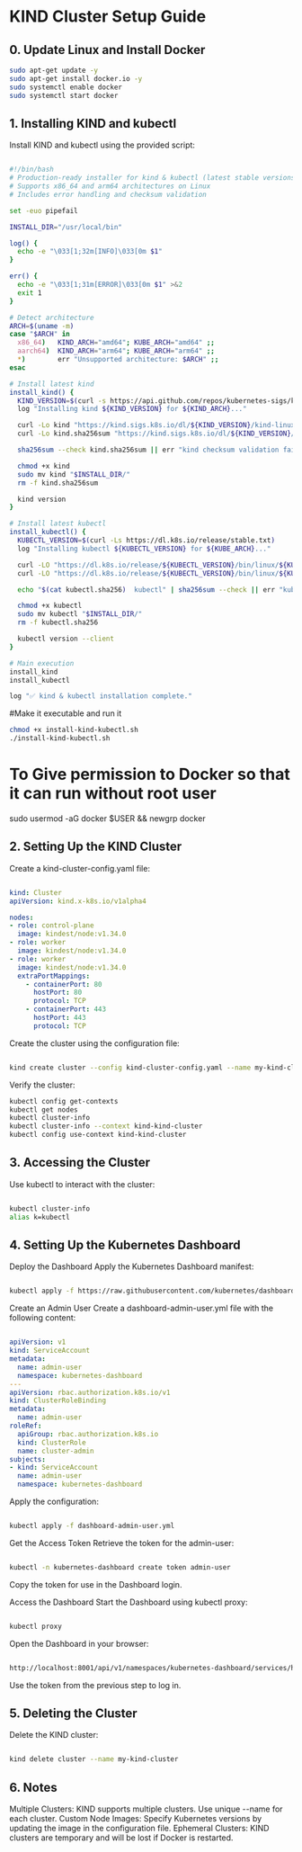 # KIND Cluster Setup Guide

## 0. Update Linux and Install Docker

```bash
sudo apt-get update -y
sudo apt-get install docker.io -y
sudo systemctl enable docker
sudo systemctl start docker

```
## 1. Installing KIND and kubectl
Install KIND and kubectl using the provided script:
```bash

#!/bin/bash
# Production-ready installer for kind & kubectl (latest stable versions)
# Supports x86_64 and arm64 architectures on Linux
# Includes error handling and checksum validation

set -euo pipefail

INSTALL_DIR="/usr/local/bin"

log() {
  echo -e "\033[1;32m[INFO]\033[0m $1"
}

err() {
  echo -e "\033[1;31m[ERROR]\033[0m $1" >&2
  exit 1
}

# Detect architecture
ARCH=$(uname -m)
case "$ARCH" in
  x86_64)   KIND_ARCH="amd64"; KUBE_ARCH="amd64" ;;
  aarch64)  KIND_ARCH="arm64"; KUBE_ARCH="arm64" ;;
  *)        err "Unsupported architecture: $ARCH" ;;
esac

# Install latest kind
install_kind() {
  KIND_VERSION=$(curl -s https://api.github.com/repos/kubernetes-sigs/kind/releases/latest | jq -r .tag_name)
  log "Installing kind ${KIND_VERSION} for ${KIND_ARCH}..."

  curl -Lo kind "https://kind.sigs.k8s.io/dl/${KIND_VERSION}/kind-linux-${KIND_ARCH}"
  curl -Lo kind.sha256sum "https://kind.sigs.k8s.io/dl/${KIND_VERSION}/kind-linux-${KIND_ARCH}.sha256sum"

  sha256sum --check kind.sha256sum || err "kind checksum validation failed!"

  chmod +x kind
  sudo mv kind "$INSTALL_DIR/"
  rm -f kind.sha256sum

  kind version
}

# Install latest kubectl
install_kubectl() {
  KUBECTL_VERSION=$(curl -Ls https://dl.k8s.io/release/stable.txt)
  log "Installing kubectl ${KUBECTL_VERSION} for ${KUBE_ARCH}..."

  curl -LO "https://dl.k8s.io/release/${KUBECTL_VERSION}/bin/linux/${KUBE_ARCH}/kubectl"
  curl -LO "https://dl.k8s.io/release/${KUBECTL_VERSION}/bin/linux/${KUBE_ARCH}/kubectl.sha256"

  echo "$(cat kubectl.sha256)  kubectl" | sha256sum --check || err "kubectl checksum validation failed!"

  chmod +x kubectl
  sudo mv kubectl "$INSTALL_DIR/"
  rm -f kubectl.sha256

  kubectl version --client
}

# Main execution
install_kind
install_kubectl

log "✅ kind & kubectl installation complete."

```

#Make it executable and run it

```bash
chmod +x install-kind-kubectl.sh
./install-kind-kubectl.sh

```


# To Give permission to Docker so that it can run without root user 

sudo usermod -aG docker $USER && newgrp docker

## 2. Setting Up the KIND Cluster
Create a kind-cluster-config.yaml file:

```yaml

kind: Cluster
apiVersion: kind.x-k8s.io/v1alpha4

nodes:
- role: control-plane
  image: kindest/node:v1.34.0
- role: worker
  image: kindest/node:v1.34.0
- role: worker
  image: kindest/node:v1.34.0
  extraPortMappings:
    - containerPort: 80
      hostPort: 80
      protocol: TCP
    - containerPort: 443
      hostPort: 443
      protocol: TCP
```
Create the cluster using the configuration file:

```bash

kind create cluster --config kind-cluster-config.yaml --name my-kind-cluster
```
Verify the cluster:

```bash
kubectl config get-contexts
kubectl get nodes
kubectl cluster-info
kubectl cluster-info --context kind-kind-cluster
kubectl config use-context kind-kind-cluster
```
## 3. Accessing the Cluster
Use kubectl to interact with the cluster:
```bash

kubectl cluster-info
alias k=kubectl
```


## 4. Setting Up the Kubernetes Dashboard
Deploy the Dashboard
Apply the Kubernetes Dashboard manifest:
```bash

kubectl apply -f https://raw.githubusercontent.com/kubernetes/dashboard/v2.7.0/aio/deploy/recommended.yaml
```
Create an Admin User
Create a dashboard-admin-user.yml file with the following content:

```yaml

apiVersion: v1
kind: ServiceAccount
metadata:
  name: admin-user
  namespace: kubernetes-dashboard
---
apiVersion: rbac.authorization.k8s.io/v1
kind: ClusterRoleBinding
metadata:
  name: admin-user
roleRef:
  apiGroup: rbac.authorization.k8s.io
  kind: ClusterRole
  name: cluster-admin
subjects:
- kind: ServiceAccount
  name: admin-user
  namespace: kubernetes-dashboard
```
Apply the configuration:

```bash

kubectl apply -f dashboard-admin-user.yml
```
Get the Access Token
Retrieve the token for the admin-user:

```bash

kubectl -n kubernetes-dashboard create token admin-user
```
Copy the token for use in the Dashboard login.

Access the Dashboard
Start the Dashboard using kubectl proxy:

```bash

kubectl proxy
```
Open the Dashboard in your browser:

```bash

http://localhost:8001/api/v1/namespaces/kubernetes-dashboard/services/https:kubernetes-dashboard:/proxy/
```
Use the token from the previous step to log in.

## 5. Deleting the Cluster
Delete the KIND cluster:
```bash

kind delete cluster --name my-kind-cluster
```

## 6. Notes

Multiple Clusters: KIND supports multiple clusters. Use unique --name for each cluster.
Custom Node Images: Specify Kubernetes versions by updating the image in the configuration file.
Ephemeral Clusters: KIND clusters are temporary and will be lost if Docker is restarted.


